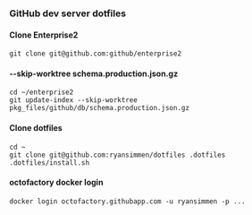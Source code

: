 ### GitHub dev server dotfiles

#### Clone Enterprise2
```shell
git clone git@github.com:github/enterprise2
```

#### --skip-worktree schema.production.json.gz
```shell
cd ~/enterprise2
git update-index --skip-worktree pkg_files/github/db/schema.production.json.gz
```

#### Clone dotfiles
```shell
cd ~
git clone git@github.com:ryansimmen/dotfiles .dotfiles
.dotfiles/install.sh
```

#### octofactory docker login
```shell
docker login octofactory.githubapp.com -u ryansimmen -p ...
```
